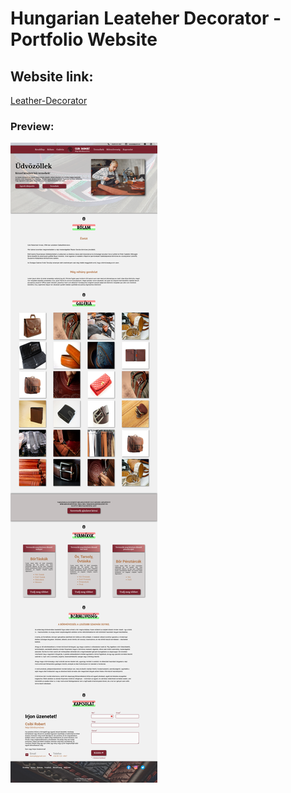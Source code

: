 # Hungarian Leateher Decorator - Portfolio Website 

## Website link:
<a href="https://thomas-horvath.github.io/Leather_Portfolio-site/" target="_blank">Leather-Decorator</a>


### Preview: 
![Review](https://github.com/Thomas-Horvath/Leather_Portfolio-site/blob/main/assist/img/preview.png)




